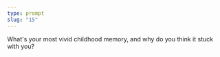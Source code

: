 ```yaml
---
type: prompt
slug: "15"
---
```


What's your most vivid childhood memory, and why do you think it stuck with you?
